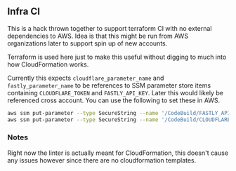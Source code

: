 ## Infra CI

This is a hack thrown together to support terraform CI with no external dependencies to AWS. Idea is that this might
be run from AWS organizations later to support spin up of new accounts.

Terraform is used here just to make this useful without digging to much into how CloudFormation works.

Currently this expects `cloudflare_parameter_name` and `fastly_parameter_name` to be references to SSM parameter store
items containing `CLOUDFLARE_TOKEN` and `FASTLY_API_KEY`. Later this would likely be referenced cross account. You can
use the following to set these in AWS.

```bash
aws ssm put-parameter --type SecureString --name '/CodeBuild/FASTLY_API_KEY' --value "$(echo -n 'enter secret: ' 1>&2; read s; echo -n $s)"
aws ssm put-parameter --type SecureString --name '/CodeBuild/CLOUDFLARE_TOKEN' --value "$(echo -n 'enter secret: ' 1>&2; read s; echo -n $s)"
```

### Notes
Right now the linter is actually meant for CloudFormation, this doesn't cause any issues however since there are no
cloudformation templates.
